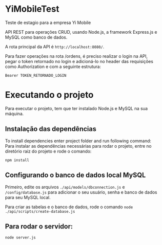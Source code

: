 # YiMobileTest
Teste de estagio para a empresa Yi Mobile

API REST para operações CRUD, usando Node.js, a framework Express.js e MySQL como banco de dados.

A rota principal da API é `http://localhost:8080/`.

Para fazer operações na rota /ordens, é preciso realizar o login na API, pegar o token retornado no login e
adicioná-lo no header das requisições como Authorization e com a seguinte estrutura:

`Bearer TOKEN_RETORNADO_LOGIN`

# Executando o projeto

Para executar o projeto, tem que ter instalado Node.js e MySQL na sua máquina.

## Instalação das dependências

To install dependencies enter project folder and run following command:
Para instalar as dependências necessárias para rodar o projeto, entre no diretório raiz do projeto e rode o comando:

`npm install`


## Configurando o banco de dados local MySQL 

Primeiro, edite os arquivos `./api/models/dbconnection.js` e `/config/database.js` para adicionar o seu usuário, senha e
banco de dados para seu MySQL local.

Para criar as tabelas e o banco de dados, rode o comando `node ./api/scripts/create-database.js`
## Para rodar o servidor:

`node server.js`
